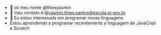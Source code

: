 - 👋 oii meu nome @thiesyasmin
- 👀 meu contato é:@yasmin.thies.santos@escola.pr.gov.br
- 🌱 Eu estou interessada em programar novas linguagens
- Estou aprendendo a programar recentemente a linguagem de JavaCript e Scratch
